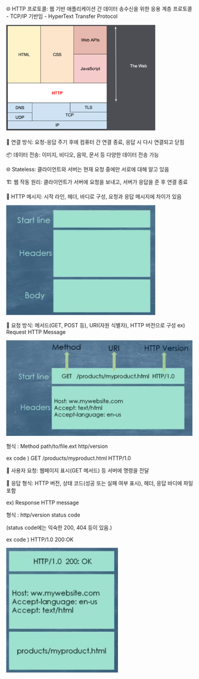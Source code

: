 🌐 HTTP 프로토콜: 웹 기반 애플리케이션 간 데이터 송수신을 위한 응용 계층 프로토콜
     - TCP/IP 기반임
     - HyperText Transfer Protocol

<img src="https://github.com/Imj0707/Blog/blob/main/Src/HTTP4.png" width = 400>

🤝 연결 방식: 요청-응답 주기 후에 컴퓨터 간 연결 종료, 응답 시 다시 연결되고 닫힘

📦 데이터 전송: 이미지, 비디오, 음악, 문서 등 다양한 데이터 전송 가능

🌐 Stateless: 클라이언트와 서버는 현재 요청 중에만 서로에 대해 알고 있음

🏗️ 웹 작동 원리: 클라이언트가 서버에 요청을 보내고, 서버가 응답을 준 후 연결 종료

📄 HTTP 메시지: 시작 라인, 헤더, 바디로 구성, 요청과 응답 메시지에 차이가 있음

<img src="https://github.com/Imj0707/Blog/blob/main/Src/HTTP1.png" width=400>

📡 요청 방식: 메서드(GET, POST 등), URI(자원 식별자), HTTP 버전으로 구성
ex) Request HTTP Message

<img src="https://github.com/Imj0707/Blog/blob/main/Src/HTTP2.png" width=500>

형식 : Method path/to/file.ext http/version

ex code ) GET /products/myproduct.html HTTP/1.0

👤 사용자 요청: 웹페이지 표시(GET 메서드) 등 서버에 명령을 전달

📑 응답 형식: HTTP 버전, 상태 코드(성공 또는 실패 여부 표시), 헤더, 응답 바디에 파일 포함

ex) Response HTTP message

형식 : http/version status code

(status code에는 익숙한 200, 404 등이 있음.)

ex code ) HTTP/1.0 200:OK

<img src="https://github.com/Imj0707/Blog/blob/main/Src/HTTP3.png" width=300>

